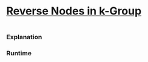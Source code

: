 # [Reverse Nodes in k-Group](https://leetcode.com/problems/reverse-nodes-in-k-group/) 

```python

```

### Explanation
### Runtime
